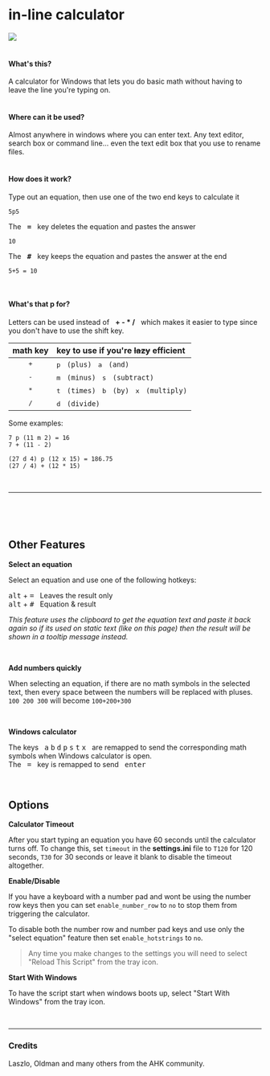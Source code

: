 # in-line calculator

<a href="url"><img src="http://i.imgur.com/xlONmxY.gif"></a><br></br>



#### What's this?

A calculator for Windows that lets you do basic math without having to leave the line you're typing on.  
&nbsp;  



#### Where can it be used?

Almost anywhere in windows where you can enter text. Any text editor, search box or command line... even the text edit box that you use to rename files.  
&nbsp;  



#### How does it work?

Type out an equation, then use one of the two end keys to calculate it

```
5p5
```

The &nbsp; <kbd>**=**</kbd> &nbsp; key deletes the equation and pastes the answer  

```
10
```
The &nbsp; <kbd>**#**</kbd> &nbsp; key keeps the equation and pastes the answer at the end  

```
5+5 = 10
```

&nbsp;



#### What's that p for?

Letters can be used instead of &nbsp; **+ - * /** &nbsp; which makes it easier to type since you don't have to use the shift key.


| math key | key to use if you're ~~lazy~~ efficient |  
|:--------:|:--------------------------------|  
| <kbd>+</kbd> | <kbd>p</kbd> &nbsp; `(plus)`  &nbsp; <kbd>a</kbd> &nbsp; `(and)`  
| <kbd>-</kbd> | <kbd>m</kbd> &nbsp; `(minus)` &nbsp; <kbd>s</kbd> &nbsp; `(subtract)`  
| <kbd>*</kbd> | <kbd>t</kbd> &nbsp; `(times)` &nbsp; <kbd>b</kbd> &nbsp; `(by)`   &nbsp; <kbd>x</kbd> &nbsp; `(multiply)`  
| <kbd>/</kbd> | <kbd>d</kbd> &nbsp; `(divide)`    


Some examples:

```
7 p (11 m 2) = 16
7 + (11 - 2)
```

```
(27 d 4) p (12 x 15) = 186.75
(27 / 4) + (12 * 15)
```


&nbsp;

---

&nbsp;

&nbsp;



## Other Features



**Select an equation**

Select an equation and use one of the following hotkeys:

<kbd>alt</kbd> + <kbd>=</kbd> &nbsp; Leaves the result only  
<kbd>alt</kbd> + <kbd>#</kbd> &nbsp; Equation & result  

*This feature uses the clipboard to get the equation text and paste it back again so if its used on static text (like on this page) then the result will be shown in a tooltip message instead.*  

&nbsp;



**Add numbers quickly**

When selecting an equation, if there are no math symbols in the selected text, then every space between the numbers will be replaced with pluses.  
`100 200 300` will become `100+200+300`

&nbsp;



**Windows calculator**

The keys &nbsp; <kbd>a</kbd> <kbd>b</kbd> <kbd>d</kbd> <kbd>p</kbd> <kbd>s</kbd> <kbd>t</kbd> <kbd>x</kbd> &nbsp; are remapped to send the corresponding math symbols when Windows calculator is open.   
The &nbsp; <kbd>=</kbd> &nbsp; key is remapped to send &nbsp; <kbd>enter</kbd>

&nbsp;


## Options

**Calculator Timeout**  

After you start typing an equation you have 60 seconds until the calculator turns off. To change this, set `timeout` in the **settings.ini** file to `T120` for 120 seconds, `T30` for 30 seconds or leave it blank to disable the timeout altogether.

**Enable/Disable**  

If you have a keyboard with a number pad and wont be using the number row keys then you can set `enable_number_row` to `no` to stop them from triggering the calculator.

To disable both the number row and number pad keys and use only the "select equation" feature then set `enable_hotstrings` to `no`.

> Any time you make changes to the settings you will need to select "Reload This Script" from the tray icon.


**Start With Windows**  

To have the script start when windows boots up, select "Start With Windows" from the tray icon.

&nbsp;

---

### Credits

Laszlo, Oldman and many others from the AHK community.
